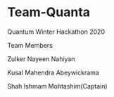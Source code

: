 # Team-Quanta
Quantum Winter Hackathon 2020


Team Members

Zulker Nayeen Nahiyan

Kusal Mahendra Abeywickrama

Shah Ishmam Mohtashim(Captain)




